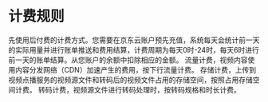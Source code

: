 # 计费规则

先使用后付费的计费方式。您需要在京东云账户预先充值，系统每天会统计前一天的实际用量并进行账单推送和费用结算，计费周期为每天0时-24时，每天6时进行前一天的账单结算。从您账户的余额中扣除相应的金额。 
流量计费，视频内容使用内容分发网络（CDN）加速产生的费用，按下行流量计费。
存储计费，上传到视频点播服务的视频源文件和转码后的视频文件占用的存储空间，按照占用存储空间计费。
转码计费，视频源文件进行转码处理时，按转码规格和时长计费。

